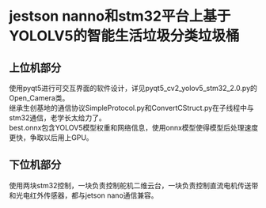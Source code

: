 jestson nanno和stm32平台上基于YOLOLV5的智能生活垃圾分类垃圾桶
==
上位机部分
---
使用pyqt5进行可交互界面的软件设计，详见pyqt5_cv2_yolov5_stm32_2.0.py的Open_Camera类。<br>
继承生创基地的通信协议SimpleProtocol.py和ConvertCStruct.py在子线程中与stm32通信，老学长太给力了。<br>
best.onnx包含YOLOV5模型权重和网络信息，使用onnx模型使得模型后处理速度更快，争取以后用上GPU。<br>

下位机部分
---
使用两块stm32控制，一块负责控制舵机二维云台，一块负责控制直流电机传送带和光电红外传感器，都与jetson nano通信兼容。
